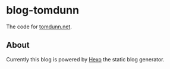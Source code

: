 # blog-tomdunn

The code for [tomdunn.net](http://tomdunn.net).

## About

Currently this blog is powered by [Hexo](https://hexo.io/) the static blog generator.
